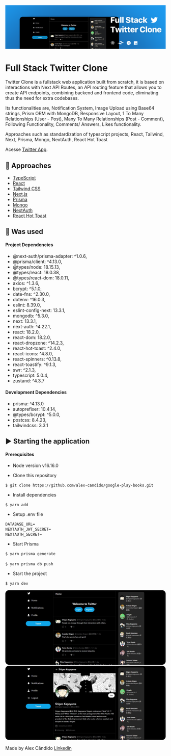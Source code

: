 <img alt="banner" src="/public/images/twitter-banner.png" />

# Full Stack Twitter Clone

Twitter Clone is a fullstack web application built from scratch, it is based on interactions with Next API Routes, an API routing feature that allows you to create API endpoints, combining backend and frontend code, eliminating thus the need for extra codebases.

Its functionalities are, Notification System, Image Upload using Base64 strings, Prism ORM with MongoDB, Responsive Layout, 1 To Many Relationships (User - Post), Many To Many Relationships (Post - Comment), Following Functionality, Comments/ Answers, Likes functionality.

Approaches such as standardization of typescript projects, React, Tailwind, Next, Prisma, Mongo, NextAuth, React Hot Toast

Acesse [Twitter App](https://nextjs-twitter-clone-by-alex.vercel.app).

## 🚀 Approaches

- [TypeScript](https://www.typescriptlang.org)
- [React](https://react.dev)
- [Tailwind CSS](https://tailwindcss.com)
- [Next.js](https://nextjs.org)
- [Prisma](Prisma)
- [Mongo](https://www.mongodb.com)
- [NextAuth](https://next-auth.js.org)
- [React Hot Toast](https://react-hot-toast.com)

## 📌 Was used

#### Project Dependencies

- @next-auth/prisma-adapter: ^1.0.6,
- @prisma/client: ^4.13.0,
- @types/node: 18.15.13,
- @types/react: 18.0.38,
- @types/react-dom: 18.0.11,
- axios: ^1.3.6,
- bcrypt: ^5.1.0,
- date-fns: ^2.30.0,
- dotenv: ^16.0.3,
- eslint: 8.39.0,
- eslint-config-next: 13.3.1,
- mongodb: ^5.3.0,
- next: 13.3.1,
- next-auth: ^4.22.1,
- react: 18.2.0,
- react-dom: 18.2.0,
- react-dropzone: ^14.2.3,
- react-hot-toast: ^2.4.0,
- react-icons: ^4.8.0,
- react-spinners: ^0.13.8,
- react-toastify: ^9.1.3,
- swr: ^2.1.3,
- typescript: 5.0.4,
- zustand: ^4.3.7

#### Development Dependencies

- prisma: ^4.13.0
- autoprefixer: 10.4.14,
- @types/bcrypt: ^5.0.0,
- postcss: 8.4.23,
- tailwindcss: 3.3.1

## ▶️ Starting the application

#### Prerequisites

- Node version v16.16.0

- Clone this repository
```
$ git clone https://github.com/alex-candido/google-play-books.git
```
- Install dependencies
```
$ yarn add
```

- Setup .env file
```
DATABASE_URL=
NEXTAUTH_JWT_SECRET=
NEXTAUTH_SECRET=
```
- Start Prisma
```
$ yarn prisma generate

$ yarn prisma db push
```

- Start the project
```
$ yarn dev
```

<img src="/public/images/home-page.png" alt="home">
<img src="/public/images/profile-page.png" alt="profile">

Made by Alex Cândido [Linkedin](https://www.linkedin.com/in/alexcndd/)